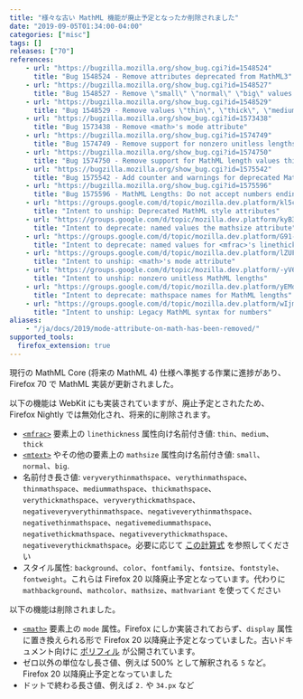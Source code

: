 ```yaml
---
title: "様々な古い MathML 機能が廃止予定となったか削除されました"
date: "2019-09-05T01:34:00-04:00"
categories: ["misc"]
tags: []
releases: ["70"]
references:
    - url: "https://bugzilla.mozilla.org/show_bug.cgi?id=1548524"
      title: "Bug 1548524 - Remove attributes deprecated from MathML3"
    - url: "https://bugzilla.mozilla.org/show_bug.cgi?id=1548527"
      title: "Bug 1548527 - Remove \"small\" \"normal\" \"big\" values of mathsize"
    - url: "https://bugzilla.mozilla.org/show_bug.cgi?id=1548529"
      title: "Bug 1548529 - Remove values \"thin\", \"thick\", \"medium\" values of mfrac@linethickness"
    - url: "https://bugzilla.mozilla.org/show_bug.cgi?id=1573438"
      title: "Bug 1573438 - Remove <math>'s mode attribute"
    - url: "https://bugzilla.mozilla.org/show_bug.cgi?id=1574749"
      title: "Bug 1574749 - Remove support for nonzero unitless lengths"
    - url: "https://bugzilla.mozilla.org/show_bug.cgi?id=1574750"
      title: "Bug 1574750 - Remove support for MathML length values thinmathspace, mediummathspace, thickmathspace, etc"
    - url: "https://bugzilla.mozilla.org/show_bug.cgi?id=1575542"
      title: "Bug 1575542 - Add counter and warnings for deprecated MathML lengths"
    - url: "https://bugzilla.mozilla.org/show_bug.cgi?id=1575596"
      title: "Bug 1575596 - MathML Lengths: Do not accept numbers ending with a dot"
    - url: "https://groups.google.com/d/topic/mozilla.dev.platform/kl5c87mBlO0/discussion"
      title: "Intent to unship: Deprecated MathML style attributes"
    - url: "https://groups.google.com/d/topic/mozilla.dev.platform/kyB34PjYXek/discussion"
      title: "Intent to deprecate: named values the mathsize attribute"
    - url: "https://groups.google.com/d/topic/mozilla.dev.platform/G91-vBeC3Rw/discussion"
      title: "Intent to deprecate: named values for <mfrac>'s linethickness attribute"
    - url: "https://groups.google.com/d/topic/mozilla.dev.platform/lZUF2Z9jOh4/discussion"
      title: "Intent to unship: <math>'s mode attribute"
    - url: "https://groups.google.com/d/topic/mozilla.dev.platform/-yV6wb3klSA/discussion"
      title: "Intent to unship: nonzero unitless MathML lengths"
    - url: "https://groups.google.com/d/topic/mozilla.dev.platform/yEMdIOo4i-0/discussion"
      title: "Intent to deprecate: mathspace names for MathML lengths"
    - url: "https://groups.google.com/d/topic/mozilla.dev.platform/wIjm9JjVHNg/discussion"
      title: "Intent to unship: Legacy MathML syntax for numbers"
aliases:
    - "/ja/docs/2019/mode-attribute-on-math-has-been-removed/"
supported_tools:
  firefox_extension: true
---
```

現行の MathML Core (将来の MathML 4) 仕様へ準拠する作業に進捗があり、Firefox 70 で MathML 実装が更新されました。

以下の機能は WebKit にも実装されていますが、廃止予定とされたため、Firefox Nightly では無効化され、将来的に削除されます。

* [`<mfrac>`](https://developer.mozilla.org/docs/Web/MathML/Element/mfrac) 要素上の `linethickness` 属性向け名前付き値: `thin`、`medium`、`thick`
* [`<mtext>`](https://developer.mozilla.org/docs/Web/MathML/Element/mtext) やその他の要素上の `mathsize` 属性向け名前付き値: `small`、`normal`、`big`.
* 名前付き長さ値: `veryverythinmathspace`、`verythinmathspace`、`thinmathspace`、`mediummathspace`、`thickmathspace`、`verythickmathspace`、`veryverythickmathspace`、`negativeveryverythinmathspace`、`negativeverythinmathspace`、`negativethinmathspace`、`negativemediummathspace`、`negativethickmathspace`、`negativeverythickmathspace`、`negativeverythickmathspace`。必要に応じて [この計算式](https://github.com/mathml-refresh/mathml/issues/75#issuecomment-523016332) を参照してください
* スタイル属性: `background`、`color`、`fontfamily`、`fontsize`、`fontstyle`、`fontweight`。これらは Firefox 20 以降廃止予定となっています。代わりに `mathbackground`、`mathcolor`、`mathsize`、`mathvariant` を使ってください

以下の機能は削除されました。

* [`<math>`](https://developer.mozilla.org/docs/Web/MathML/Element/math) 要素上の `mode` 属性。Firefox にしか実装されておらず、`display` 属性に置き換えられる形で Firefox 20 以降廃止予定となっていました。古いドキュメント向けに [ポリフィル](https://github.com/mathml-refresh/mathml/issues/5#issuecomment-521525157) が公開されています。
* ゼロ以外の単位なし長さ値、例えば 500% として解釈される `5` など。Firefox 20 以降廃止予定となっていました
* ドットで終わる長さ値、例えば `2.` や `34.px` など
